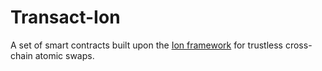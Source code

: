 # Transact-Ion

A set of smart contracts built upon the [Ion framework](https://github.com/clearmatics/ion/wiki/Ion-Stage-2-Specification) for trustless cross-chain atomic swaps.
